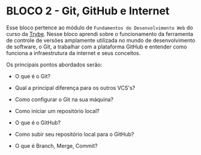 # BLOCO 2 - Git, GitHub e Internet

Esse bloco pertence ao módulo de `Fundamentos do Desenvolvimento Web` do curso da [Trybe](https://www.betrybe.com/). Nesse bloco aprendi sobre o funcionamento da ferramenta de controle de versões amplamente utilizada no mundo de desenvolvimento de software, o Git, a trabalhar com a plataforma GitHub e entender como funciona a infraestrutura da internet e seus conceitos.

Os principais pontos abordados serão:

* O que é o Git?

* Qual a principal diferença para os outros VCS's?

* Como configurar o Git na sua máquina?

* Como iniciar um repositório local?

* O que é o GitHub?

* Como subir seu repositório local para o GitHub?

* O que é Branch, Merge, Commit?